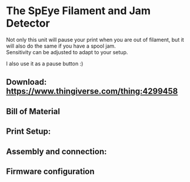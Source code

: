 # The SpEye Filament and Jam Detector

Not only this unit will pause your print when you are out of filament, but it will also do the same if you have a spool jam.  
Sensitivity can be adjusted to adapt to your setup.

I also use it as a pause button :)  

## Download: https://www.thingiverse.com/thing:4299458

## Bill of Material

## Print Setup:

## Assembly and connection:

## Firmware configuration
